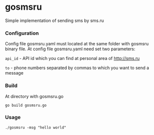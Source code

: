 # gosmsru
Simple implementation of sending sms by sms.ru

### Configuration

Config file gosmsru.yaml must located at the same folder with gosmsru binary file.
At config file gosmsru.yaml need set two parameters: 

`api_id` - API id which you can find at personal area of http://sms.ru

`to` - phone numbers separated by commas to which you want to send a message

### Build

At directory with gosmsru.go 

```
go build gosmsru.go
```

### Usage

```
./gosmsru -msg "hello world"
```


